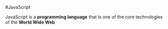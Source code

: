 #JavaScript

JavaScript is a **programming language** that is one of the core technologies of the **World Wide Web**